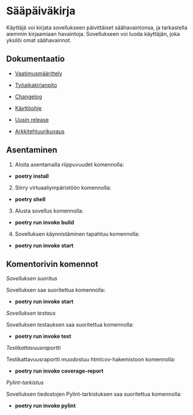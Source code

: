 # Sääpäiväkirja #

Käyttäjä voi kirjata sovellukseen päivittäiset säähavaintonsa, ja tarkastella aiemmin kirjaamiaan havaintoja. Sovellukseen voi luoda käyttäjän, joka yksilöi omat säähavainnot.

## Dokumentaatio ##

- [Vaatimusmäärittely](https://github.com/sansilla/ot-harjoitustyo/blob/master/dokumentaatio/vaatimusmaarittely.md)

- [Työaikakirjanpito](https://github.com/sansilla/ot-harjoitustyo/blob/master/dokumentaatio/tuntikirjanpito.md)

- [Changelog](https://github.com/sansilla/ot-harjoitustyo/blob/master/dokumentaatio/changelog.md)

- [Käyttöohje](https://github.com/sansilla/ot-harjoitustyo/blob/master/dokumentaatio/kayttoohje.md)

- [Uusin release](https://github.com/sansilla/ot-harjoitustyo/releases/tag/viikko6)

- [Arkkitehtuurikuvaus](https://github.com/sansilla/ot-harjoitustyo/blob/master/dokumentaatio/arkkitehtuuri.md)

## Asentaminen ##

1. Aloita asentamalla riippuvuudet komennolla:

- **poetry install**

2. Siirry virtuaaliympäristöön komennolla:

- **poetry shell**

3. Alusta sovellus komennolla:

- **poetry run invoke build**

4. Sovelluksen käynnistäminen tapahtuu komennolla:

- **poetry run invoke start**

## Komentorivin komennot ##

*Sovelluksen suoritus*

Sovelluksen saa suoritettua komennolla:

- **poetry run invoke start**

*Sovelluksen testaus*

Sovelluksen testauksen saa suoritettua komennolla:

- **poetry run invoke test**

*Testikattavuusraportti*

Testikattavuusraportti muodostuu htmlcov-hakemistoon komennolla:

- **poetry run invoke coverage-report**

*Pylint-tarkistus*

Sovelluksen tiedostojen Pylint-tarkistuksen saa suoritettua komennolla:

- **poetry run invoke pylint**
